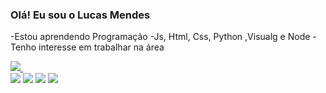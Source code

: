### Olá! Eu sou o Lucas Mendes

-Estou aprendendo Programação
-Js, Html, Css, Python ,Visualg e Node
-Tenho interesse em trabalhar na área

<div>
  <a href="https://github.com/lucasmdcv">
  <img heigth="180em" src="https://github-readme-stats.vercel.app/api?username=lucasmdcv&show_icons=true&theme=dark&include_all_comits=true&count_private=true"/>
  <img heigth
</div>
<div> 
  <a href="https://www.youtube.com/channel/UCRHLUNNN0xuRLe6WN7PPjjQ" target="_blank"><img src="https://img.shields.io/badge/YouTube-FF0000?style=for-the-badge&logo=youtube&logoColor=white" target="_blank"></a>
  <a href="https://www.instagram.com/lucas_mdcv/" target="_blank"><img src="https://img.shields.io/badge/-Instagram-%23E4405F?style=for-the-badge&logo=instagram&logoColor=white" target="_blank"></a>
 <a href="https://discord.com/channels/1014736196364161024/1014736196364161027" target="_blank"><img src="https://img.shields.io/badge/Discord-7289DA?style=for-the-badge&logo=discord&logoColor=white" target="_blank"></a> 
  <a href="mailto:lucasmendesdacvieira@gmail.com"><img src="https://img.shields.io/badge/-Gmail-%23333?style=for-the-badge&logo=gmail&logoColor=white" target="_blank"></a>
 
 
</div>
